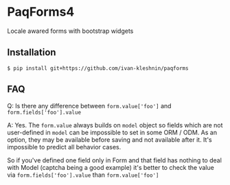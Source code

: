 # PaqForms4

Locale awared forms with bootstrap widgets

## Installation

`$ pip install git+https://github.com/ivan-kleshnin/paqforms`

## FAQ

Q: Is there any difference between
`form.value['foo']`
and
`form.fields['foo'].value`

A: Yes. The `form.value` always builds on `model` object so fields which are
not user-defined in `model` can be impossible to set in some ORM / ODM. As an option,
they may be available before saving and not available after it. It's impossible
to predict all behavior cases. 

So if you've defined one field only in Form and that field has nothing to deal with Model
(captcha being a good example) it's better to check the value via 
`form.fields['foo'].value` 
than 
`form.value['foo']`
